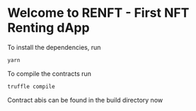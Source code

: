 # Welcome to RENFT - First NFT Renting dApp

To install the dependencies, run

```bash
yarn
```

To compile the contracts run

```bash
truffle compile
```

Contract abis can be found in the build directory now